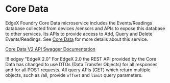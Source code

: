 # Core Data

EdgeX Foundry Core Data microservice includes the Events/Readings database collected from devices /sensors and APIs to expose this database to other services. Its APIs to provide access to Add, Query and Delete Events/Readings. See [Core Data](../../microservices/core/data/Ch-CoreData.md) for more details about this service.

[Core Data V2 API Swagger Documentation](https://app.swaggerhub.com/apis-docs/EdgeXFoundry1/core-data/{{next_version}})

!!! edgey "EdgeX 2.0"
    For EdgeX 2.0 the REST API provided by the Core Data has changed to use DTOs (Data Transfer Objects) for all responses and for all POST requests. All query APIs (GET) which return multiple objects, such as /all, provide `offset` and `limit` query parameters.



